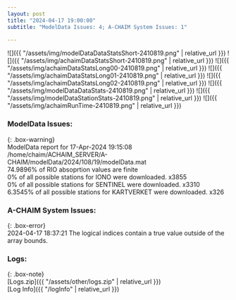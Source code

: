 ```yaml
---
layout: post
title: "2024-04-17 19:00:00"
subtitle: "ModelData Issues: 4; A-CHAIM System Issues: 1"

---
```


![]({{ "/assets/img/modelDataDataStatsShort-2410819.png" | relative_url }})
![]({{ "/assets/img/achaimDataStatsShort-2410819.png" | relative_url }})
![]({{ "/assets/img/achaimDataStatsLong00-2410819.png" | relative_url }})
![]({{ "/assets/img/achaimDataStatsLong01-2410819.png" | relative_url }})
![]({{ "/assets/img/achaimDataStatsLong02-2410819.png" | relative_url }})
![]({{ "/assets/img/modelDataDataStats-2410819.png" | relative_url }})
![]({{ "/assets/img/modelDataStationStats-2410819.png" | relative_url }})
![]({{ "/assets/img/achaimRunTime-2410819.png" | relative_url }})


### ModelData Issues:  
  
{: .box-warning}  
 ModelData report for 17-Apr-2024 19:15:08   
 /home/chaim/ACHAIM_SERVER/A-CHAIM/modelData/2024/108/19/modelData.mat   
 74.9896% of RIO absoprtion values are finite   
 0% of all possible stations for IONO were downloaded. x3855   
 0% of all possible stations for SENTINEL were downloaded. x3310   
 6.3545% of all possible stations for KARTVERKET were downloaded. x326   
  
### A-CHAIM System Issues:  
  
{: .box-error}  
2024-04-17 18:37:21 The logical indices contain a true value outside of the array bounds.  

### Logs:  
  
{: .box-note}  
[Logs.zip]({{ "/assets/other/logs.zip" | relative_url }})  
[Log Info]({{ "/logInfo" | relative_url }})  
